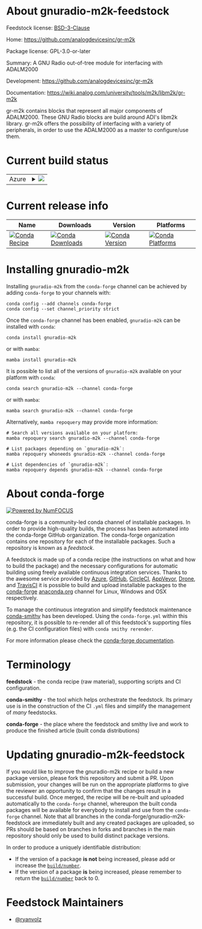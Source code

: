 About gnuradio-m2k-feedstock
============================

Feedstock license: [BSD-3-Clause](https://github.com/conda-forge/gnuradio-m2k-feedstock/blob/main/LICENSE.txt)

Home: https://github.com/analogdevicesinc/gr-m2k

Package license: GPL-3.0-or-later

Summary: A GNU Radio out-of-tree module for interfacing with ADALM2000

Development: https://github.com/analogdevicesinc/gr-m2k

Documentation: https://wiki.analog.com/university/tools/m2k/libm2k/gr-m2k

gr-m2k contains blocks that represent all major components of ADALM2000. These GNU Radio blocks are build around ADI's libm2k library.
gr-m2k offers the possibility of interfacing with a variety of peripherals, in order to use the ADALM2000 as a master to configure/use them.


Current build status
====================


<table>
    
  <tr>
    <td>Azure</td>
    <td>
      <details>
        <summary>
          <a href="https://dev.azure.com/conda-forge/feedstock-builds/_build/latest?definitionId=18045&branchName=main">
            <img src="https://dev.azure.com/conda-forge/feedstock-builds/_apis/build/status/gnuradio-m2k-feedstock?branchName=main">
          </a>
        </summary>
        <table>
          <thead><tr><th>Variant</th><th>Status</th></tr></thead>
          <tbody><tr>
              <td>linux_64_numpy2.0python3.10.____cpython</td>
              <td>
                <a href="https://dev.azure.com/conda-forge/feedstock-builds/_build/latest?definitionId=18045&branchName=main">
                  <img src="https://dev.azure.com/conda-forge/feedstock-builds/_apis/build/status/gnuradio-m2k-feedstock?branchName=main&jobName=linux&configuration=linux%20linux_64_numpy2.0python3.10.____cpython" alt="variant">
                </a>
              </td>
            </tr><tr>
              <td>linux_64_numpy2.0python3.11.____cpython</td>
              <td>
                <a href="https://dev.azure.com/conda-forge/feedstock-builds/_build/latest?definitionId=18045&branchName=main">
                  <img src="https://dev.azure.com/conda-forge/feedstock-builds/_apis/build/status/gnuradio-m2k-feedstock?branchName=main&jobName=linux&configuration=linux%20linux_64_numpy2.0python3.11.____cpython" alt="variant">
                </a>
              </td>
            </tr><tr>
              <td>linux_64_numpy2.0python3.12.____cpython</td>
              <td>
                <a href="https://dev.azure.com/conda-forge/feedstock-builds/_build/latest?definitionId=18045&branchName=main">
                  <img src="https://dev.azure.com/conda-forge/feedstock-builds/_apis/build/status/gnuradio-m2k-feedstock?branchName=main&jobName=linux&configuration=linux%20linux_64_numpy2.0python3.12.____cpython" alt="variant">
                </a>
              </td>
            </tr><tr>
              <td>linux_64_numpy2.0python3.9.____cpython</td>
              <td>
                <a href="https://dev.azure.com/conda-forge/feedstock-builds/_build/latest?definitionId=18045&branchName=main">
                  <img src="https://dev.azure.com/conda-forge/feedstock-builds/_apis/build/status/gnuradio-m2k-feedstock?branchName=main&jobName=linux&configuration=linux%20linux_64_numpy2.0python3.9.____cpython" alt="variant">
                </a>
              </td>
            </tr><tr>
              <td>linux_64_numpy2python3.13.____cp313</td>
              <td>
                <a href="https://dev.azure.com/conda-forge/feedstock-builds/_build/latest?definitionId=18045&branchName=main">
                  <img src="https://dev.azure.com/conda-forge/feedstock-builds/_apis/build/status/gnuradio-m2k-feedstock?branchName=main&jobName=linux&configuration=linux%20linux_64_numpy2python3.13.____cp313" alt="variant">
                </a>
              </td>
            </tr><tr>
              <td>linux_aarch64_numpy2.0python3.10.____cpython</td>
              <td>
                <a href="https://dev.azure.com/conda-forge/feedstock-builds/_build/latest?definitionId=18045&branchName=main">
                  <img src="https://dev.azure.com/conda-forge/feedstock-builds/_apis/build/status/gnuradio-m2k-feedstock?branchName=main&jobName=linux&configuration=linux%20linux_aarch64_numpy2.0python3.10.____cpython" alt="variant">
                </a>
              </td>
            </tr><tr>
              <td>linux_aarch64_numpy2.0python3.11.____cpython</td>
              <td>
                <a href="https://dev.azure.com/conda-forge/feedstock-builds/_build/latest?definitionId=18045&branchName=main">
                  <img src="https://dev.azure.com/conda-forge/feedstock-builds/_apis/build/status/gnuradio-m2k-feedstock?branchName=main&jobName=linux&configuration=linux%20linux_aarch64_numpy2.0python3.11.____cpython" alt="variant">
                </a>
              </td>
            </tr><tr>
              <td>linux_aarch64_numpy2.0python3.12.____cpython</td>
              <td>
                <a href="https://dev.azure.com/conda-forge/feedstock-builds/_build/latest?definitionId=18045&branchName=main">
                  <img src="https://dev.azure.com/conda-forge/feedstock-builds/_apis/build/status/gnuradio-m2k-feedstock?branchName=main&jobName=linux&configuration=linux%20linux_aarch64_numpy2.0python3.12.____cpython" alt="variant">
                </a>
              </td>
            </tr><tr>
              <td>linux_aarch64_numpy2.0python3.9.____cpython</td>
              <td>
                <a href="https://dev.azure.com/conda-forge/feedstock-builds/_build/latest?definitionId=18045&branchName=main">
                  <img src="https://dev.azure.com/conda-forge/feedstock-builds/_apis/build/status/gnuradio-m2k-feedstock?branchName=main&jobName=linux&configuration=linux%20linux_aarch64_numpy2.0python3.9.____cpython" alt="variant">
                </a>
              </td>
            </tr><tr>
              <td>linux_aarch64_numpy2python3.13.____cp313</td>
              <td>
                <a href="https://dev.azure.com/conda-forge/feedstock-builds/_build/latest?definitionId=18045&branchName=main">
                  <img src="https://dev.azure.com/conda-forge/feedstock-builds/_apis/build/status/gnuradio-m2k-feedstock?branchName=main&jobName=linux&configuration=linux%20linux_aarch64_numpy2python3.13.____cp313" alt="variant">
                </a>
              </td>
            </tr><tr>
              <td>linux_ppc64le_numpy2.0python3.10.____cpython</td>
              <td>
                <a href="https://dev.azure.com/conda-forge/feedstock-builds/_build/latest?definitionId=18045&branchName=main">
                  <img src="https://dev.azure.com/conda-forge/feedstock-builds/_apis/build/status/gnuradio-m2k-feedstock?branchName=main&jobName=linux&configuration=linux%20linux_ppc64le_numpy2.0python3.10.____cpython" alt="variant">
                </a>
              </td>
            </tr><tr>
              <td>linux_ppc64le_numpy2.0python3.11.____cpython</td>
              <td>
                <a href="https://dev.azure.com/conda-forge/feedstock-builds/_build/latest?definitionId=18045&branchName=main">
                  <img src="https://dev.azure.com/conda-forge/feedstock-builds/_apis/build/status/gnuradio-m2k-feedstock?branchName=main&jobName=linux&configuration=linux%20linux_ppc64le_numpy2.0python3.11.____cpython" alt="variant">
                </a>
              </td>
            </tr><tr>
              <td>linux_ppc64le_numpy2.0python3.12.____cpython</td>
              <td>
                <a href="https://dev.azure.com/conda-forge/feedstock-builds/_build/latest?definitionId=18045&branchName=main">
                  <img src="https://dev.azure.com/conda-forge/feedstock-builds/_apis/build/status/gnuradio-m2k-feedstock?branchName=main&jobName=linux&configuration=linux%20linux_ppc64le_numpy2.0python3.12.____cpython" alt="variant">
                </a>
              </td>
            </tr><tr>
              <td>linux_ppc64le_numpy2.0python3.9.____cpython</td>
              <td>
                <a href="https://dev.azure.com/conda-forge/feedstock-builds/_build/latest?definitionId=18045&branchName=main">
                  <img src="https://dev.azure.com/conda-forge/feedstock-builds/_apis/build/status/gnuradio-m2k-feedstock?branchName=main&jobName=linux&configuration=linux%20linux_ppc64le_numpy2.0python3.9.____cpython" alt="variant">
                </a>
              </td>
            </tr><tr>
              <td>linux_ppc64le_numpy2python3.13.____cp313</td>
              <td>
                <a href="https://dev.azure.com/conda-forge/feedstock-builds/_build/latest?definitionId=18045&branchName=main">
                  <img src="https://dev.azure.com/conda-forge/feedstock-builds/_apis/build/status/gnuradio-m2k-feedstock?branchName=main&jobName=linux&configuration=linux%20linux_ppc64le_numpy2python3.13.____cp313" alt="variant">
                </a>
              </td>
            </tr><tr>
              <td>osx_64_numpy2.0python3.10.____cpython</td>
              <td>
                <a href="https://dev.azure.com/conda-forge/feedstock-builds/_build/latest?definitionId=18045&branchName=main">
                  <img src="https://dev.azure.com/conda-forge/feedstock-builds/_apis/build/status/gnuradio-m2k-feedstock?branchName=main&jobName=osx&configuration=osx%20osx_64_numpy2.0python3.10.____cpython" alt="variant">
                </a>
              </td>
            </tr><tr>
              <td>osx_64_numpy2.0python3.11.____cpython</td>
              <td>
                <a href="https://dev.azure.com/conda-forge/feedstock-builds/_build/latest?definitionId=18045&branchName=main">
                  <img src="https://dev.azure.com/conda-forge/feedstock-builds/_apis/build/status/gnuradio-m2k-feedstock?branchName=main&jobName=osx&configuration=osx%20osx_64_numpy2.0python3.11.____cpython" alt="variant">
                </a>
              </td>
            </tr><tr>
              <td>osx_64_numpy2.0python3.12.____cpython</td>
              <td>
                <a href="https://dev.azure.com/conda-forge/feedstock-builds/_build/latest?definitionId=18045&branchName=main">
                  <img src="https://dev.azure.com/conda-forge/feedstock-builds/_apis/build/status/gnuradio-m2k-feedstock?branchName=main&jobName=osx&configuration=osx%20osx_64_numpy2.0python3.12.____cpython" alt="variant">
                </a>
              </td>
            </tr><tr>
              <td>osx_64_numpy2.0python3.9.____cpython</td>
              <td>
                <a href="https://dev.azure.com/conda-forge/feedstock-builds/_build/latest?definitionId=18045&branchName=main">
                  <img src="https://dev.azure.com/conda-forge/feedstock-builds/_apis/build/status/gnuradio-m2k-feedstock?branchName=main&jobName=osx&configuration=osx%20osx_64_numpy2.0python3.9.____cpython" alt="variant">
                </a>
              </td>
            </tr><tr>
              <td>osx_64_numpy2python3.13.____cp313</td>
              <td>
                <a href="https://dev.azure.com/conda-forge/feedstock-builds/_build/latest?definitionId=18045&branchName=main">
                  <img src="https://dev.azure.com/conda-forge/feedstock-builds/_apis/build/status/gnuradio-m2k-feedstock?branchName=main&jobName=osx&configuration=osx%20osx_64_numpy2python3.13.____cp313" alt="variant">
                </a>
              </td>
            </tr><tr>
              <td>osx_arm64_numpy2.0python3.10.____cpython</td>
              <td>
                <a href="https://dev.azure.com/conda-forge/feedstock-builds/_build/latest?definitionId=18045&branchName=main">
                  <img src="https://dev.azure.com/conda-forge/feedstock-builds/_apis/build/status/gnuradio-m2k-feedstock?branchName=main&jobName=osx&configuration=osx%20osx_arm64_numpy2.0python3.10.____cpython" alt="variant">
                </a>
              </td>
            </tr><tr>
              <td>osx_arm64_numpy2.0python3.11.____cpython</td>
              <td>
                <a href="https://dev.azure.com/conda-forge/feedstock-builds/_build/latest?definitionId=18045&branchName=main">
                  <img src="https://dev.azure.com/conda-forge/feedstock-builds/_apis/build/status/gnuradio-m2k-feedstock?branchName=main&jobName=osx&configuration=osx%20osx_arm64_numpy2.0python3.11.____cpython" alt="variant">
                </a>
              </td>
            </tr><tr>
              <td>osx_arm64_numpy2.0python3.12.____cpython</td>
              <td>
                <a href="https://dev.azure.com/conda-forge/feedstock-builds/_build/latest?definitionId=18045&branchName=main">
                  <img src="https://dev.azure.com/conda-forge/feedstock-builds/_apis/build/status/gnuradio-m2k-feedstock?branchName=main&jobName=osx&configuration=osx%20osx_arm64_numpy2.0python3.12.____cpython" alt="variant">
                </a>
              </td>
            </tr><tr>
              <td>osx_arm64_numpy2.0python3.9.____cpython</td>
              <td>
                <a href="https://dev.azure.com/conda-forge/feedstock-builds/_build/latest?definitionId=18045&branchName=main">
                  <img src="https://dev.azure.com/conda-forge/feedstock-builds/_apis/build/status/gnuradio-m2k-feedstock?branchName=main&jobName=osx&configuration=osx%20osx_arm64_numpy2.0python3.9.____cpython" alt="variant">
                </a>
              </td>
            </tr><tr>
              <td>osx_arm64_numpy2python3.13.____cp313</td>
              <td>
                <a href="https://dev.azure.com/conda-forge/feedstock-builds/_build/latest?definitionId=18045&branchName=main">
                  <img src="https://dev.azure.com/conda-forge/feedstock-builds/_apis/build/status/gnuradio-m2k-feedstock?branchName=main&jobName=osx&configuration=osx%20osx_arm64_numpy2python3.13.____cp313" alt="variant">
                </a>
              </td>
            </tr><tr>
              <td>win_64_numpy2.0python3.10.____cpython</td>
              <td>
                <a href="https://dev.azure.com/conda-forge/feedstock-builds/_build/latest?definitionId=18045&branchName=main">
                  <img src="https://dev.azure.com/conda-forge/feedstock-builds/_apis/build/status/gnuradio-m2k-feedstock?branchName=main&jobName=win&configuration=win%20win_64_numpy2.0python3.10.____cpython" alt="variant">
                </a>
              </td>
            </tr><tr>
              <td>win_64_numpy2.0python3.11.____cpython</td>
              <td>
                <a href="https://dev.azure.com/conda-forge/feedstock-builds/_build/latest?definitionId=18045&branchName=main">
                  <img src="https://dev.azure.com/conda-forge/feedstock-builds/_apis/build/status/gnuradio-m2k-feedstock?branchName=main&jobName=win&configuration=win%20win_64_numpy2.0python3.11.____cpython" alt="variant">
                </a>
              </td>
            </tr><tr>
              <td>win_64_numpy2.0python3.12.____cpython</td>
              <td>
                <a href="https://dev.azure.com/conda-forge/feedstock-builds/_build/latest?definitionId=18045&branchName=main">
                  <img src="https://dev.azure.com/conda-forge/feedstock-builds/_apis/build/status/gnuradio-m2k-feedstock?branchName=main&jobName=win&configuration=win%20win_64_numpy2.0python3.12.____cpython" alt="variant">
                </a>
              </td>
            </tr><tr>
              <td>win_64_numpy2.0python3.9.____cpython</td>
              <td>
                <a href="https://dev.azure.com/conda-forge/feedstock-builds/_build/latest?definitionId=18045&branchName=main">
                  <img src="https://dev.azure.com/conda-forge/feedstock-builds/_apis/build/status/gnuradio-m2k-feedstock?branchName=main&jobName=win&configuration=win%20win_64_numpy2.0python3.9.____cpython" alt="variant">
                </a>
              </td>
            </tr><tr>
              <td>win_64_numpy2python3.13.____cp313</td>
              <td>
                <a href="https://dev.azure.com/conda-forge/feedstock-builds/_build/latest?definitionId=18045&branchName=main">
                  <img src="https://dev.azure.com/conda-forge/feedstock-builds/_apis/build/status/gnuradio-m2k-feedstock?branchName=main&jobName=win&configuration=win%20win_64_numpy2python3.13.____cp313" alt="variant">
                </a>
              </td>
            </tr>
          </tbody>
        </table>
      </details>
    </td>
  </tr>
</table>

Current release info
====================

| Name | Downloads | Version | Platforms |
| --- | --- | --- | --- |
| [![Conda Recipe](https://img.shields.io/badge/recipe-gnuradio--m2k-green.svg)](https://anaconda.org/conda-forge/gnuradio-m2k) | [![Conda Downloads](https://img.shields.io/conda/dn/conda-forge/gnuradio-m2k.svg)](https://anaconda.org/conda-forge/gnuradio-m2k) | [![Conda Version](https://img.shields.io/conda/vn/conda-forge/gnuradio-m2k.svg)](https://anaconda.org/conda-forge/gnuradio-m2k) | [![Conda Platforms](https://img.shields.io/conda/pn/conda-forge/gnuradio-m2k.svg)](https://anaconda.org/conda-forge/gnuradio-m2k) |

Installing gnuradio-m2k
=======================

Installing `gnuradio-m2k` from the `conda-forge` channel can be achieved by adding `conda-forge` to your channels with:

```
conda config --add channels conda-forge
conda config --set channel_priority strict
```

Once the `conda-forge` channel has been enabled, `gnuradio-m2k` can be installed with `conda`:

```
conda install gnuradio-m2k
```

or with `mamba`:

```
mamba install gnuradio-m2k
```

It is possible to list all of the versions of `gnuradio-m2k` available on your platform with `conda`:

```
conda search gnuradio-m2k --channel conda-forge
```

or with `mamba`:

```
mamba search gnuradio-m2k --channel conda-forge
```

Alternatively, `mamba repoquery` may provide more information:

```
# Search all versions available on your platform:
mamba repoquery search gnuradio-m2k --channel conda-forge

# List packages depending on `gnuradio-m2k`:
mamba repoquery whoneeds gnuradio-m2k --channel conda-forge

# List dependencies of `gnuradio-m2k`:
mamba repoquery depends gnuradio-m2k --channel conda-forge
```


About conda-forge
=================

[![Powered by
NumFOCUS](https://img.shields.io/badge/powered%20by-NumFOCUS-orange.svg?style=flat&colorA=E1523D&colorB=007D8A)](https://numfocus.org)

conda-forge is a community-led conda channel of installable packages.
In order to provide high-quality builds, the process has been automated into the
conda-forge GitHub organization. The conda-forge organization contains one repository
for each of the installable packages. Such a repository is known as a *feedstock*.

A feedstock is made up of a conda recipe (the instructions on what and how to build
the package) and the necessary configurations for automatic building using freely
available continuous integration services. Thanks to the awesome service provided by
[Azure](https://azure.microsoft.com/en-us/services/devops/), [GitHub](https://github.com/),
[CircleCI](https://circleci.com/), [AppVeyor](https://www.appveyor.com/),
[Drone](https://cloud.drone.io/welcome), and [TravisCI](https://travis-ci.com/)
it is possible to build and upload installable packages to the
[conda-forge](https://anaconda.org/conda-forge) [anaconda.org](https://anaconda.org/)
channel for Linux, Windows and OSX respectively.

To manage the continuous integration and simplify feedstock maintenance
[conda-smithy](https://github.com/conda-forge/conda-smithy) has been developed.
Using the ``conda-forge.yml`` within this repository, it is possible to re-render all of
this feedstock's supporting files (e.g. the CI configuration files) with ``conda smithy rerender``.

For more information please check the [conda-forge documentation](https://conda-forge.org/docs/).

Terminology
===========

**feedstock** - the conda recipe (raw material), supporting scripts and CI configuration.

**conda-smithy** - the tool which helps orchestrate the feedstock.
                   Its primary use is in the construction of the CI ``.yml`` files
                   and simplify the management of *many* feedstocks.

**conda-forge** - the place where the feedstock and smithy live and work to
                  produce the finished article (built conda distributions)


Updating gnuradio-m2k-feedstock
===============================

If you would like to improve the gnuradio-m2k recipe or build a new
package version, please fork this repository and submit a PR. Upon submission,
your changes will be run on the appropriate platforms to give the reviewer an
opportunity to confirm that the changes result in a successful build. Once
merged, the recipe will be re-built and uploaded automatically to the
`conda-forge` channel, whereupon the built conda packages will be available for
everybody to install and use from the `conda-forge` channel.
Note that all branches in the conda-forge/gnuradio-m2k-feedstock are
immediately built and any created packages are uploaded, so PRs should be based
on branches in forks and branches in the main repository should only be used to
build distinct package versions.

In order to produce a uniquely identifiable distribution:
 * If the version of a package **is not** being increased, please add or increase
   the [``build/number``](https://docs.conda.io/projects/conda-build/en/latest/resources/define-metadata.html#build-number-and-string).
 * If the version of a package **is** being increased, please remember to return
   the [``build/number``](https://docs.conda.io/projects/conda-build/en/latest/resources/define-metadata.html#build-number-and-string)
   back to 0.

Feedstock Maintainers
=====================

* [@ryanvolz](https://github.com/ryanvolz/)

